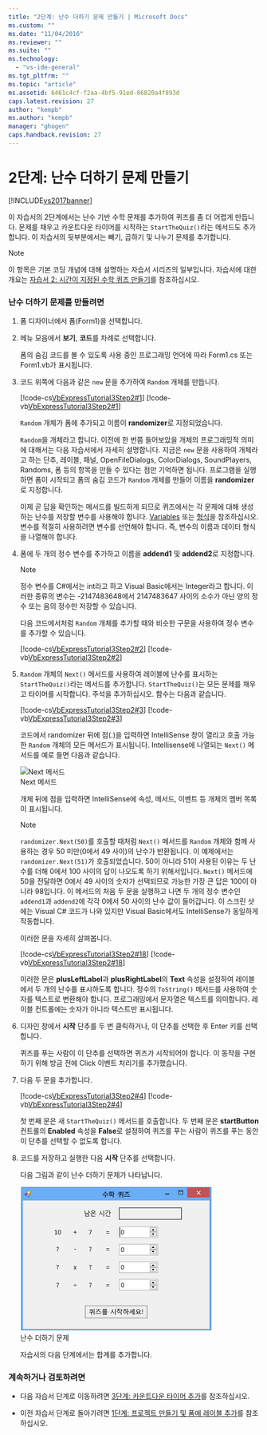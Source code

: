 ```yaml
---
title: "2단계: 난수 더하기 문제 만들기 | Microsoft Docs"
ms.custom: ""
ms.date: "11/04/2016"
ms.reviewer: ""
ms.suite: ""
ms.technology: 
  - "vs-ide-general"
ms.tgt_pltfrm: ""
ms.topic: "article"
ms.assetid: 6461c4cf-f2aa-4bf5-91ed-06820a4f893d
caps.latest.revision: 27
author: "kempb"
ms.author: "kempb"
manager: "ghogen"
caps.handback.revision: 27
---
```

# 2단계: 난수 더하기 문제 만들기
[!INCLUDE[vs2017banner](../code-quality/includes/vs2017banner.md)]

이 자습서의 2단계에서는 난수 기반 수학 문제를 추가하여 퀴즈를 좀 더 어렵게 만듭니다.  문제를 채우고 카운트다운 타이머를 시작하는 `StartTheQuiz()`라는 메서드도 추가합니다.  이 자습서의 뒷부분에서는 빼기, 곱하기 및 나누기 문제를 추가합니다.  
  
> [!NOTE]
>  이 항목은 기본 코딩 개념에 대해 설명하는 자습서 시리즈의 일부입니다.  자습서에 대한 개요는 [자습서 2: 시간이 지정된 수학 퀴즈 만들기](../ide/tutorial-2-create-a-timed-math-quiz.md)를 참조하십시오.  
  
### 난수 더하기 문제를 만들려면  
  
1.  폼 디자이너에서 폼\(Form1\)을 선택합니다.  
  
2.  메뉴 모음에서 **보기**, **코드**를 차례로 선택합니다.  
  
     폼의 숨김 코드를 볼 수 있도록 사용 중인 프로그래밍 언어에 따라 Form1.cs 또는 Form1.vb가 표시됩니다.  
  
3.  코드 위쪽에 다음과 같은 `new` 문을 추가하여 `Random` 개체를 만듭니다.  
  
     [!code-cs[VbExpressTutorial3Step2#1](../ide/codesnippet/CSharp/step-2-create-a-random-addition-problem_1.cs)]
     [!code-vb[VbExpressTutorial3Step2#1](../ide/codesnippet/VisualBasic/step-2-create-a-random-addition-problem_1.vb)]  
  
     `Random` 개체가 폼에 추가되고 이름이 **randomizer**로 지정되었습니다.  
  
     `Random`을 개체라고 합니다.  이전에 한 번쯤 들어보았을 개체의 프로그래밍적 의미에 대해서는 다음 자습서에서 자세히 설명합니다.  지금은 `new` 문을 사용하여 개체라고 하는 단추, 레이블, 패널, OpenFileDialogs, ColorDialogs, SoundPlayers, Randoms, 폼 등의 항목을 만들 수 있다는 점만 기억하면 됩니다.  프로그램을 실행하면 폼이 시작되고 폼의 숨김 코드가 `Random` 개체를 만들어 이름을 **randomizer**로 지정합니다.  
  
     이제 곧 답을 확인하는 메서드를 빌드하게 되므로 퀴즈에서는 각 문제에 대해 생성하는 난수를 저장할 변수를 사용해야 합니다.  [Variables](/dotnet/visual-basic/programming-guide/language-features/variables/index) 또는 [형식](/dotnet/csharp/programming-guide/types/index)을 참조하십시오.  변수를 적절히 사용하려면 변수를 선언해야 합니다. 즉, 변수의 이름과 데이터 형식을 나열해야 합니다.  
  
4.  폼에 두 개의 정수 변수를 추가하고 이름을 **addend1** 및 **addend2**로 지정합니다.  
  
    > [!NOTE]
    >  정수 변수를 C\#에서는 int라고 하고 Visual Basic에서는 Integer라고 합니다.  이러한 종류의 변수는 \-2147483648에서 2147483647 사이의 소수가 아닌 양의 정수 또는 음의 정수만 저장할 수 있습니다.  
  
     다음 코드에서처럼 `Random` 개체를 추가할 때와 비슷한 구문을 사용하여 정수 변수를 추가할 수 있습니다.  
  
     [!code-cs[VbExpressTutorial3Step2#2](../ide/codesnippet/CSharp/step-2-create-a-random-addition-problem_2.cs)]
     [!code-vb[VbExpressTutorial3Step2#2](../ide/codesnippet/VisualBasic/step-2-create-a-random-addition-problem_2.vb)]  
  
5.  `Random` 개체의 `Next()` 메서드를 사용하여 레이블에 난수를 표시하는 `StartTheQuiz()`라는 메서드를 추가합니다.  `StartTheQuiz()`는 모든 문제를 채우고 타이머를 시작합니다. 주석을 추가하십시오.  함수는 다음과 같습니다.  
  
     [!code-cs[VbExpressTutorial3Step2#3](../ide/codesnippet/CSharp/step-2-create-a-random-addition-problem_3.cs)]
     [!code-vb[VbExpressTutorial3Step2#3](../ide/codesnippet/VisualBasic/step-2-create-a-random-addition-problem_3.vb)]  
  
     코드에서 randomizer 뒤에 점\(.\)을 입력하면 IntelliSense 창이 열리고 호출 가능한 `Random` 개체의 모든 메서드가 표시됩니다.  Intellisense에 나열되는 `Next()` 메서드를 예로 들면 다음과 같습니다.  
  
     ![Next 메서드](~/ide/media/express_randomwhite.png "Express\_RandomWhite")  
Next 메서드  
  
     개체 뒤에 점을 입력하면 IntelliSense에 속성, 메서드, 이벤트 등 개체의 멤버 목록이 표시됩니다.  
  
    > [!NOTE]
    >  `randomizer.Next(50)`를 호출할 때처럼 `Next()` 메서드를 `Random` 개체와 함께 사용하는 경우 50 미만\(0에서 49 사이\)의 난수가 반환됩니다.  이 예제에서는 `randomizer.Next(51)`가 호출되었습니다.  50이 아니라 51이 사용된 이유는 두 난수를 더해 0에서 100 사이의 답이 나오도록 하기 위해서입니다.  `Next()` 메서드에 50을 전달하면 0에서 49 사이의 숫자가 선택되므로 가능한 가장 큰 답은 100이 아니라 98입니다.  이 메서드의 처음 두 문을 실행하고 나면 두 개의 정수 변수인 `addend1`과 `addend2`에 각각 0에서 50 사이의 난수 값이 들어갑니다.  이 스크린 샷에는 Visual C\# 코드가 나와 있지만 Visual Basic에서도 IntelliSense가 동일하게 작동합니다.  
  
     이러한 문을 자세히 살펴봅니다.  
  
     [!code-cs[VbExpressTutorial3Step2#18](../ide/codesnippet/CSharp/step-2-create-a-random-addition-problem_4.cs)]
     [!code-vb[VbExpressTutorial3Step2#18](../ide/codesnippet/VisualBasic/step-2-create-a-random-addition-problem_4.vb)]  
  
     이러한 문은 **plusLeftLabel**과 **plusRightLabel**의 **Text** 속성을 설정하여 레이블에서 두 개의 난수를 표시하도록 합니다.  정수의 `ToString()` 메서드를 사용하여 숫자를 텍스트로 변환해야 합니다. 프로그래밍에서 문자열은 텍스트를 의미합니다.  레이블 컨트롤에는 숫자가 아니라 텍스트만 표시됩니다.  
  
6.  디자인 창에서 **시작** 단추를 두 번 클릭하거나, 이 단추를 선택한 후 Enter 키를 선택합니다.  
  
     퀴즈를 푸는 사람이 이 단추를 선택하면 퀴즈가 시작되어야 합니다. 이 동작을 구현하기 위해 방금 전에 Click 이벤트 처리기를 추가했습니다.  
  
7.  다음 두 문을 추가합니다.  
  
     [!code-cs[VbExpressTutorial3Step2#4](../ide/codesnippet/CSharp/step-2-create-a-random-addition-problem_5.cs)]
     [!code-vb[VbExpressTutorial3Step2#4](../ide/codesnippet/VisualBasic/step-2-create-a-random-addition-problem_5.vb)]  
  
     첫 번째 문은 새 `StartTheQuiz()` 메서드를 호출합니다.  두 번째 문은 **startButton** 컨트롤의 **Enabled** 속성을 **False**로 설정하여 퀴즈를 푸는 사람이 퀴즈를 푸는 동안 이 단추를 선택할 수 없도록 합니다.  
  
8.  코드를 저장하고 실행한 다음 **시작** 단추를 선택합니다.  
  
     다음 그림과 같이 난수 더하기 문제가 나타납니다.  
  
     ![임의의 덧셈 문제](../ide/media/express_additionproblem.png "Express\_AdditionProblem")  
난수 더하기 문제  
  
     자습서의 다음 단계에서는 합계를 추가합니다.  
  
### 계속하거나 검토하려면  
  
-   다음 자습서 단계로 이동하려면 [3단계: 카운트다운 타이머 추가](../ide/step-3-add-a-countdown-timer.md)를 참조하십시오.  
  
-   이전 자습서 단계로 돌아가려면 [1단계: 프로젝트 만들기 및 폼에 레이블 추가](../ide/step-1-create-a-project-and-add-labels-to-your-form.md)를 참조하십시오.